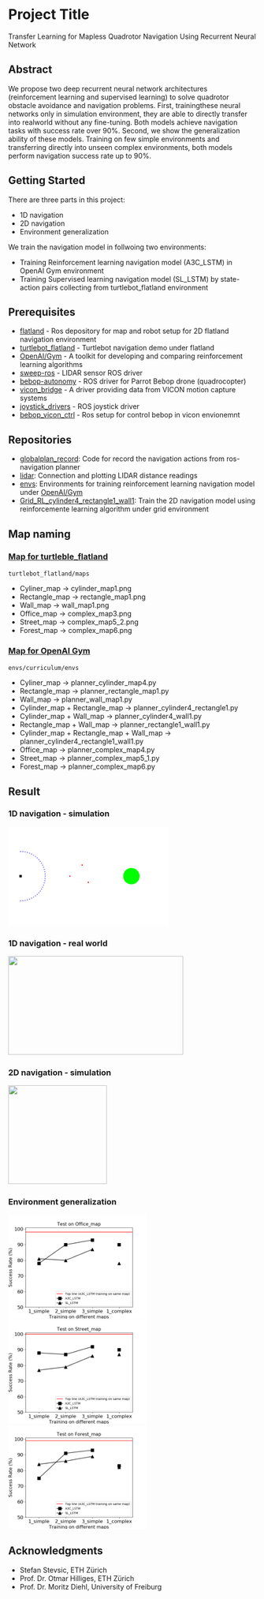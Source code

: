 # Project Title

Transfer Learning for Mapless Quadrotor Navigation Using Recurrent Neural Network

## Abstract

We propose two deep recurrent neural network architectures (reinforcement learning and supervised learning) to solve quadrotor obstacle avoidance and navigation problems.  First, trainingthese neural networks only in simulation environment, they are able to directly transfer into realworld without any fine-tuning.  Both models achieve navigation tasks with success rate over 90%.  Second, we show the generalization ability of these models.  Training on few simple environments and transferring directly into unseen complex environments, both models perform navigation success rate up to 90%.

## Getting Started

There are three parts in this project:
* 1D navigation 
* 2D navigation
* Environment generalization

We train the navigation model in follwoing two environments:
* Training Reinforcement learning navigation model (A3C_LSTM) in OpenAI Gym environment 
* Training Supervised learning navigation model (SL_LSTM) by state-action pairs collecting from turtlebot_flatland environment

## Prerequisites

* [flatland](https://github.com/avidbots/flatland) - Ros depository for map and robot setup for 2D flatland navigation environment
* [turtlebot_flatland](https://github.com/avidbots/turtlebot_flatland) - Turtlebot navigation demo under flatland
* [OpenAI/Gym](https://github.com/openai/gym) - A toolkit for developing and comparing reinforcement learning algorithms
* [sweep-ros](https://github.com/scanse/sweep-ros) - LIDAR sensor ROS driver
* [bebop-autonomy](https://github.com/AutonomyLab/bebop_autonomy) - ROS driver for Parrot Bebop drone (quadrocopter)
* [vicon_bridge](https://github.com/ethz-asl/vicon_bridge) - A driver providing data from VICON motion capture systems
* [joystick_drivers](https://github.com/ros-drivers/joystick_drivers) - ROS joystick driver
* [bebop_vicon_ctrl](https://github.com/mdeyo/bebop_vicon_control) - Ros setup for control bebop in vicon envionemnt


## Repositories
* [globalplan_record](globalplan_record): Code for record the navigation actions from ros-navigation planner
* [lidar](lidar): Connection and plotting LIDAR distance readings
* [envs](envs): Environments for training reinforcement learning navigation model under [OpenAI/Gym](https://github.com/openai/gym)
* [Grid_RL_cylinder4_rectangle1_wall1](Grid_RL_cylinder4_rectangle1_wall1): Train the 2D navigation model using reinforcemente learning algorithm under grid environment

## Map naming

### [Map for turtleble_flatland](turtlebot_flatland/maps)
```
turtlebot_flatland/maps
```

* Cyliner_map -> cylinder_map1.png 
* Rectangle_map -> rectangle_map1.png 
* Wall_map -> wall_map1.png 
* Office_map -> complex_map3.png 
* Street_map -> complex_map5_2.png 
* Forest_map -> complex_map6.png

### [Map for OpenAI Gym](envs/curriculum/envs)
```
envs/curriculum/envs
```

* Cyliner_map -> planner_cylinder_map4.py
* Rectangle_map -> planner_rectangle_map1.py
* Wall_map -> planner_wall_map1.py
* Cylinder_map + Rectangle_map -> planner_cylinder4_rectangle1.py
* Cylinder_map + Wall_map -> planner_cylinder4_wall1.py
* Rectangle_map + Wall_map -> planner_rectangle1_wall1.py
* Cylinder_map + Rectangle_map + Wall_map -> planner_cylinder4_rectangle1_wall1.py
* Office_map -> planner_complex_map4.py
* Street_map -> planner_complex_map5_1.py
* Forest_map -> planner_complex_map6.py

## Result

### 1D navigation - simulation

<img src="report_3cylinders.gif" data-canonical-src="report_3cylinders.gif" width="325" height="200" />

### 1D navigation - real world

<img src="cylinder3_combine.gif" data-canonical-src="cylinder3_combine.gif" width="355" height="200" />

### 2D navigation - simulation

<img src="RL_forest_10.gif" data-canonical-src="RL_forest_10.gif" width="200" height="200" />

### Environment generalization

<p float="left">
  <img src="/model_compare_office_2.png" width="280" />
  <img src="/model_compare_street_2.png" width="280" /> 
  <img src="/model_compare_forest_2.png" width="280" />
</p>

## Acknowledgments 

* Stefan Stevsic, ETH Zürich
* Prof. Dr. Otmar Hilliges, ETH Zürich
* Prof. Dr. Moritz Diehl, University of Freiburg

